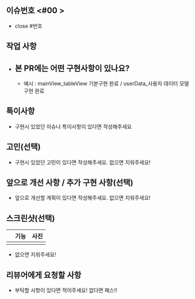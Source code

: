 ## 이슈번호 <#00 >
 - close #번호 
   
## 작업 사항
- 본 PR에는 어떤 구현사항이 있나요?
  - 
  - 예시 : mainView_tableView 기본구현 완료 / userData_사용자 데이터 모델 구현 완료

## 특이사항
- 구현시 있었던 이슈나 특이사항이 있다면 작성해주세요

## 고민(선택)
- 구현시 있었던 고민이 있다면 작성해주세요. 없으면 지워주세요!

## 앞으로 개선 사항 / 추가 구현 사항(선택)
- 앞으로 개선할 계획이 있다면 작성해주세요. 없으면 지워주세요!

## 스크린샷(선택)
| |기능|사진|
|:---:|:---:|:---:|
| | |
- 없으면 지워주세요!


## 리뷰어에게 요청할 사항
- 부탁할 사항이 있다면 적어주세요! 없다면 패스!!
